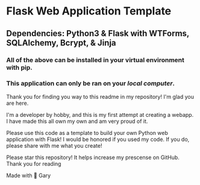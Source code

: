# Flask Web Application Template
## Dependencies: Python3 & Flask with WTForms, SQLAlchemy, Bcrypt, & Jinja
### All of the above can be installed in your virtual environment with pip.

### This application can only be ran on your *local computer*. 

Thank you for finding you way to this readme in my repository! I'm glad you are here.

I'm a developer by hobby, and this is my first attempt at creating a webapp. I have made this all own my own and am very proud of it. 

Please use this code as a template to build your own Python web application with Flask! I would be honored if you used my code. If you do, please share with me what you create!

Please star this repository! It helps increase my prescense on GitHub. Thank you for reading 

Made with 🖤
Gary

